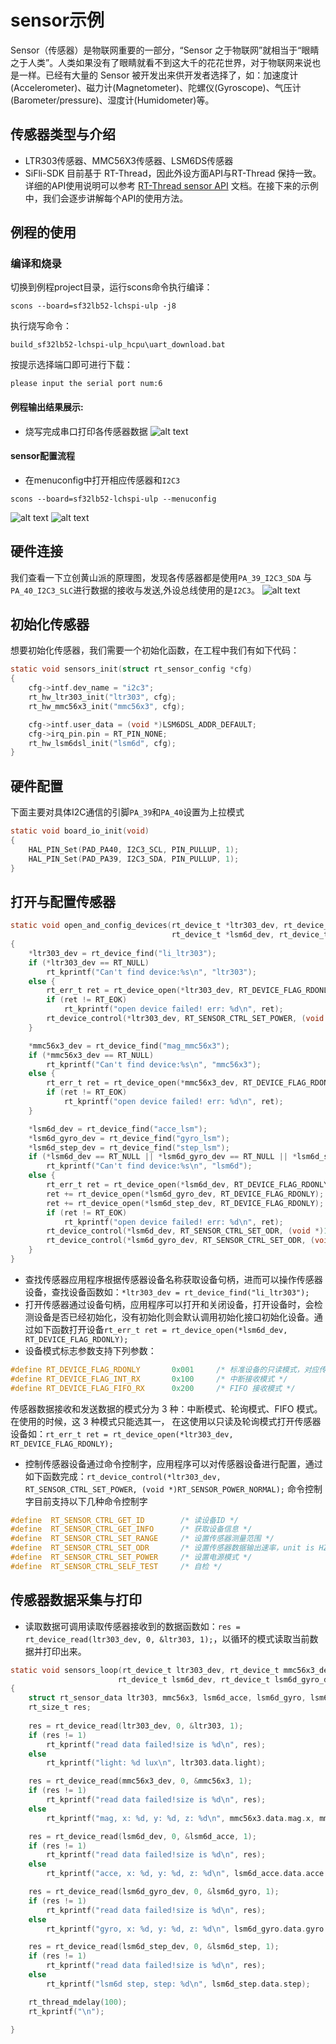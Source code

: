 # sensor示例
Sensor（传感器）是物联网重要的一部分，“Sensor 之于物联网”就相当于“眼睛之于人类”。人类如果没有了眼睛就看不到这大千的花花世界，对于物联网来说也是一样。已经有大量的 Sensor 被开发出来供开发者选择了，如：加速度计(Accelerometer)、磁力计(Magnetometer)、陀螺仪(Gyroscope)、气压计(Barometer/pressure)、湿度计(Humidometer)等。

## 传感器类型与介绍
* LTR303传感器、MMC56X3传感器、LSM6DS传感器
* SiFli-SDK 目前基于 RT-Thread，因此外设方面API与RT-Thread 保持一致。详细的API使用说明可以参考 [RT-Thread sensor API](https://www.rt-thread.org/document/site/#/rt-thread-version/rt-thread-standard/programming-manual/device/sensor/sensor) 文档。在接下来的示例中，我们会逐步讲解每个API的使用方法。

## 例程的使用
### 编译和烧录
切换到例程project目录，运行scons命令执行编译：
```
scons --board=sf32lb52-lchspi-ulp -j8
```
执行烧写命令：
```
build_sf32lb52-lchspi-ulp_hcpu\uart_download.bat
```
按提示选择端口即可进行下载：
```none
please input the serial port num:6
```

#### 例程输出结果展示:
* 烧写完成串口打印各传感器数据
![alt text](assets/sensor.png)

#### sensor配置流程

* 在menuconfig中打开相应传感器和`I2C3`

```
scons --board=sf32lb52-lchspi-ulp --menuconfig
```
![alt text](assets/menuconfig.png)
![alt text](assets/I2C1.png)

## 硬件连接
我们查看一下立创黄山派的原理图，发现各传感器都是使用`PA_39_I2C3_SDA` 与`PA_40_I2C3_SLC`进行数据的接收与发送,外设总线使用的是`I2C3`。
![alt text](assets/sensor_1.png)
## 初始化传感器
想要初始化传感器，我们需要一个初始化函数，在工程中我们有如下代码：
```c
static void sensors_init(struct rt_sensor_config *cfg)
{
    cfg->intf.dev_name = "i2c3";
    rt_hw_ltr303_init("ltr303", cfg);
    rt_hw_mmc56x3_init("mmc56x3", cfg);

    cfg->intf.user_data = (void *)LSM6DSL_ADDR_DEFAULT;
    cfg->irq_pin.pin = RT_PIN_NONE;
    rt_hw_lsm6dsl_init("lsm6d", cfg);
}
```

## 硬件配置
下面主要对具体I2C通信的引脚`PA_39`和`PA_40`设置为上拉模式
```c
static void board_io_init(void)
{
    HAL_PIN_Set(PAD_PA40, I2C3_SCL, PIN_PULLUP, 1);
    HAL_PIN_Set(PAD_PA39, I2C3_SDA, PIN_PULLUP, 1);
}
```

## 打开与配置传感器
```c
static void open_and_config_devices(rt_device_t *ltr303_dev, rt_device_t *mmc56x3_dev,
                                    rt_device_t *lsm6d_dev, rt_device_t *lsm6d_gyro_dev, rt_device_t *lsm6d_step_dev)
{
    *ltr303_dev = rt_device_find("li_ltr303");
    if (*ltr303_dev == RT_NULL)
        rt_kprintf("Can't find device:%s\n", "ltr303");
    else {
        rt_err_t ret = rt_device_open(*ltr303_dev, RT_DEVICE_FLAG_RDONLY);
        if (ret != RT_EOK)
            rt_kprintf("open device failed! err: %d\n", ret);
        rt_device_control(*ltr303_dev, RT_SENSOR_CTRL_SET_POWER, (void *)RT_SENSOR_POWER_NORMAL);
    }

    *mmc56x3_dev = rt_device_find("mag_mmc56x3");
    if (*mmc56x3_dev == RT_NULL)
        rt_kprintf("Can't find device:%s\n", "mmc56x3");
    else {
        rt_err_t ret = rt_device_open(*mmc56x3_dev, RT_DEVICE_FLAG_RDONLY);
        if (ret != RT_EOK)
            rt_kprintf("open device failed! err: %d\n", ret);
    }

    *lsm6d_dev = rt_device_find("acce_lsm");
    *lsm6d_gyro_dev = rt_device_find("gyro_lsm");
    *lsm6d_step_dev = rt_device_find("step_lsm");
    if (*lsm6d_dev == RT_NULL || *lsm6d_gyro_dev == RT_NULL || *lsm6d_step_dev == RT_NULL)
        rt_kprintf("Can't find device:%s\n", "lsm6d");
    else {
        rt_err_t ret = rt_device_open(*lsm6d_dev, RT_DEVICE_FLAG_RDONLY);
        ret += rt_device_open(*lsm6d_gyro_dev, RT_DEVICE_FLAG_RDONLY);
        ret += rt_device_open(*lsm6d_step_dev, RT_DEVICE_FLAG_RDONLY);
        if (ret != RT_EOK)
            rt_kprintf("open device failed! err: %d\n", ret);
        rt_device_control(*lsm6d_dev, RT_SENSOR_CTRL_SET_ODR, (void *)1660);
        rt_device_control(*lsm6d_gyro_dev, RT_SENSOR_CTRL_SET_ODR, (void *)1660);
    }
}
```
* 查找传感器应用程序根据传感器设备名称获取设备句柄，进而可以操作传感器设备，查找设备函数如：`*ltr303_dev = rt_device_find("li_ltr303");`<br>
* 打开传感器通过设备句柄，应用程序可以打开和关闭设备，打开设备时，会检测设备是否已经初始化，没有初始化则会默认调用初始化接口初始化设备。通过如下函数打开设备`rt_err_t ret = rt_device_open(*lsm6d_dev, RT_DEVICE_FLAG_RDONLY);`<br>
* 设备模式标志参数支持下列参数：
```c
#define RT_DEVICE_FLAG_RDONLY       0x001     /* 标准设备的只读模式，对应传感器的轮询模式 */
#define RT_DEVICE_FLAG_INT_RX       0x100     /* 中断接收模式 */
#define RT_DEVICE_FLAG_FIFO_RX      0x200     /* FIFO 接收模式 */
```
传感器数据接收和发送数据的模式分为 3 种：中断模式、轮询模式、FIFO 模式。在使用的时候，这 3 种模式只能选其一， 在这使用以只读及轮询模式打开传感器设备如：`rt_err_t ret = rt_device_open(*ltr303_dev, RT_DEVICE_FLAG_RDONLY);`
* 控制传感器设备通过命令控制字，应用程序可以对传感器设备进行配置，通过如下函数完成：`rt_device_control(*ltr303_dev, RT_SENSOR_CTRL_SET_POWER, (void *)RT_SENSOR_POWER_NORMAL);`
命令控制字目前支持以下几种命令控制字
```c
#define  RT_SENSOR_CTRL_GET_ID        /* 读设备ID */
#define  RT_SENSOR_CTRL_GET_INFO      /* 获取设备信息 */
#define  RT_SENSOR_CTRL_SET_RANGE     /* 设置传感器测量范围 */
#define  RT_SENSOR_CTRL_SET_ODR       /* 设置传感器数据输出速率，unit is HZ */
#define  RT_SENSOR_CTRL_SET_POWER     /* 设置电源模式 */
#define  RT_SENSOR_CTRL_SELF_TEST     /* 自检 */
```
## 传感器数据采集与打印
* 读取数据可调用读取传感器接收到的数据函数如：`res = rt_device_read(ltr303_dev, 0, &ltr303, 1);`，以循环的模式读取当前数据并打印出来。
```c
static void sensors_loop(rt_device_t ltr303_dev, rt_device_t mmc56x3_dev,
                        rt_device_t lsm6d_dev, rt_device_t lsm6d_gyro_dev, rt_device_t lsm6d_step_dev)
{
    struct rt_sensor_data ltr303, mmc56x3, lsm6d_acce, lsm6d_gyro, lsm6d_step;
    rt_size_t res;
    
    res = rt_device_read(ltr303_dev, 0, &ltr303, 1);
    if (res != 1)
        rt_kprintf("read data failed!size is %d\n", res);
    else
        rt_kprintf("light: %d lux\n", ltr303.data.light);

    res = rt_device_read(mmc56x3_dev, 0, &mmc56x3, 1);
    if (res != 1)
        rt_kprintf("read data failed!size is %d\n", res);
    else
        rt_kprintf("mag, x: %d, y: %d, z: %d\n", mmc56x3.data.mag.x, mmc56x3.data.mag.y, mmc56x3.data.mag.z);

    res = rt_device_read(lsm6d_dev, 0, &lsm6d_acce, 1);
    if (res != 1)
        rt_kprintf("read data failed!size is %d\n", res);
    else
        rt_kprintf("acce, x: %d, y: %d, z: %d\n", lsm6d_acce.data.acce.x, lsm6d_acce.data.acce.y, lsm6d_acce.data.acce.z);

    res = rt_device_read(lsm6d_gyro_dev, 0, &lsm6d_gyro, 1);
    if (res != 1)
        rt_kprintf("read data failed!size is %d\n", res);
    else
        rt_kprintf("gyro, x: %d, y: %d, z: %d\n", lsm6d_gyro.data.gyro.x, lsm6d_gyro.data.gyro.y, lsm6d_gyro.data.gyro.z);

    res = rt_device_read(lsm6d_step_dev, 0, &lsm6d_step, 1);
    if (res != 1)
        rt_kprintf("read data failed!size is %d\n", res);
    else
        rt_kprintf("lsm6d step, step: %d\n", lsm6d_step.data.step);

    rt_thread_mdelay(100);
    rt_kprintf("\n");
    
}
```


      
